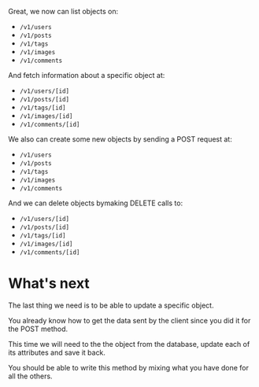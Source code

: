 Great, we now can list objects on:
- `/v1/users`
- `/v1/posts`
- `/v1/tags`
- `/v1/images`
- `/v1/comments`

And fetch information about a specific object at:
- `/v1/users/[id]`
- `/v1/posts/[id]`
- `/v1/tags/[id]`
- `/v1/images/[id]`
- `/v1/comments/[id]`

We also can create some new objects by sending a POST request at:
- `/v1/users`
- `/v1/posts`
- `/v1/tags`
- `/v1/images`
- `/v1/comments`

And we can delete objects bymaking DELETE calls to:
- `/v1/users/[id]`
- `/v1/posts/[id]`
- `/v1/tags/[id]`
- `/v1/images/[id]`
- `/v1/comments/[id]`


# What's next

The last thing we need is to be able to update a specific object.

You already know how to get the data sent by the client since you did it for
the POST method.

This time we will need to the the object from the database, update each of its
attributes and save it back.

You should be able to write this method by mixing what you have done for all the
others.
